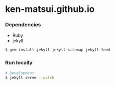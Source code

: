 # ken-matsui.github.io

### Dependencies
* Ruby
* jekyll

```bash
$ gem install jekyll jekyll-sitemap jekyll-feed
```

### Run locally
```bash
# Development
$ jekyll serve --watch
```
